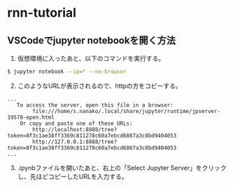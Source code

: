 # rnn-tutorial

## VSCodeでjupyter notebookを開く方法

1. 仮想環境に入ったあと、以下のコマンドを実行する。
```bash
$ jupyter notebook --ip=* --no-browser
```

2. このようなURLが表示されるので、httpの方をコピーする。
```
...
   To access the server, open this file in a browser:
        file:///home/s.nanako/.local/share/jupyter/runtime/jpserver-19578-open.html
    Or copy and paste one of these URLs:
        http://localhost:8888/tree?token=8f3c1ae38ff3369c811278c60a7ebcd6867a3c8bd9404053
        http://127.0.0.1:8888/tree?token=8f3c1ae38ff3369c811278c60a7ebcd6867a3c8bd9404053
...
```

3. .ipynbファイルを開いたあと、右上の「Select Jupyter Server」をクリックし、先ほどコピーしたURLを入力する。



